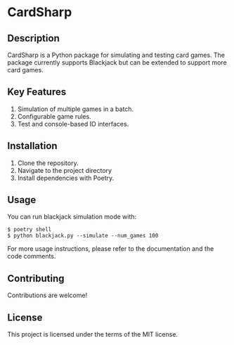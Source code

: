 # CardSharp

## Description

CardSharp is a Python package for simulating and testing card games. The package currently supports Blackjack but can be extended to support more card games.

## Key Features

1. Simulation of multiple games in a batch.
2. Configurable game rules.
3. Test and console-based IO interfaces.

## Installation

1. Clone the repository.
2. Navigate to the project directory
3. Install dependencies with Poetry.

## Usage


You can run blackjack simulation mode with:

```
$ poetry shell
$ python blackjack.py --simulate --num_games 100
```

For more usage instructions, please refer to the documentation and the code comments.

## Contributing

Contributions are welcome!

## License

This project is licensed under the terms of the MIT license.
